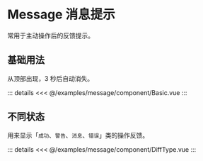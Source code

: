 
<script setup>
import Basic from './component/Basic.vue'
import DiffType from './component/DiffType.vue'
</script>

# Message 消息提示

常用于主动操作后的反馈提示。

## 基础用法

从顶部出现，3 秒后自动消失。
<Demo>
<Basic/>

::: details
<<< @/examples/message/component/Basic.vue
:::
</Demo>

## 不同状态

用来显示「`成功`、`警告`、`消息`、`错误`」类的操作反馈。
<Demo>
<DiffType/>

::: details
<<< @/examples/message/component/DiffType.vue
:::
</Demo>
